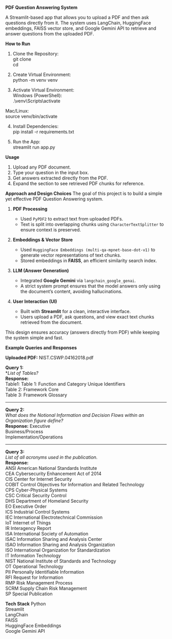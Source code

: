**PDF Question Answering System**

A Streamlit-based app that allows you to upload a PDF and then ask questions directly from it.
The system uses LangChain, HuggingFace embeddings, FAISS vector store, and Google Gemini API to retrieve and answer questions from the uploaded PDF.

**How to Run**
1. Clone the Repository:<br/>
git clone <your-repo-link><br/>
cd <your-repo-folder><br/>

2. Create Virtual Environment:<br/>
python -m venv venv<br/>

3. Activate Virtual Environment:<br/>
Windows (PowerShell):<br/>
.\venv\Scripts\activate<br/>

Mac/Linux:<br/>
source venv/bin/activate<br/>

4. Install Dependencies:<br/>
pip install -r requirements.txt<br/>

5. Run the App:<br/>
streamlit run app.py<br/>

**Usage**
1. Upload any PDF document.
2. Type your question in the input box.
3. Get answers extracted directly from the PDF.
4. Expand the section to see retrieved PDF chunks for reference.


**Approach and Design Choices**
The goal of this project is to build a simple yet effective PDF Question Answering system.

1. **PDF Processing**  
   - Used `PyPDF2` to extract text from uploaded PDFs.  
   - Text is split into overlapping chunks using `CharacterTextSplitter` to ensure context is preserved.

2. **Embeddings & Vector Store**  
   - Used `HuggingFace Embeddings (multi-qa-mpnet-base-dot-v1)` to generate vector representations of text chunks.  
   - Stored embeddings in **FAISS**, an efficient similarity search index.

3. **LLM (Answer Generation)**  
   - Integrated **Google Gemini** via `langchain_google_genai`.  
   - A strict system prompt ensures that the model answers only using the document’s content, avoiding hallucinations.

4. **User Interaction (UI)**  
   - Built with **Streamlit** for a clean, interactive interface.  
   - Users upload a PDF, ask questions, and view exact text chunks retrieved from the document.  

This design ensures accuracy (answers directly from PDF) while keeping the system simple and fast.


**Example Queries and Responses**

**Uploaded PDF:** NIST.CSWP.04162018.pdf

**Query 1:**  
**List of Tables?*  
**Response:**  
Table1: Table 1: Function and Category Unique Identifiers<br/>
Table 2: Framework Core<br/>
Table 3: Framework Glossary<br/>

---

**Query 2:**  
*What does the Notional Information and Decision Flows within an Organization figure define?*  
**Response:**
Executive<br/>
Business/Process<br/>
Implementation/Operations<br/>

---

**Query 3:**  
*List of all acronyms used in the publication.*  
**Response:**  
ANSI        American National Standards Institute<br/>
CEA         Cybersecurity Enhancement Act of 2014<br/>
CIS         Center for Internet Security<br/>
COBIT       Control Objectives for Information and Related Technology<br/> 
CPS         Cyber-Physical Systems<br/>
CSC         Critical Security Control<br/>
DHS         Department of Homeland Security<br/> 
EO          Executive Order<br/>
ICS         Industrial Control Systems<br/> 
IEC         International Electrotechnical Commission<br/>
IoT         Internet of Things<br/>
IR          Interagency Report<br/>
ISA         International Society of Automation<br/>
ISAC        Information Sharing and Analysis Center<br/>
ISAO        Information Sharing and Analysis Organization<br/> 
ISO         International Organization for Standardization<br/>
IT          Information Technology<br/>
NIST        National Institute of Standards and Technology<br/> 
OT          Operational Technology<br/>
PII         Personally Identifiable Information<br/> 
RFI         Request for Information<br/>
RMP         Risk Management Process<br/>
SCRM        Supply Chain Risk Management<br/> 
SP          Special Publication<br/>
 
 
 **Tech Stack**
Python<br/>
Streamlit<br/>
LangChain<br/>
FAISS<br/>
HuggingFace Embeddings<br/>
Google Gemini API<br/>
 
 
 
 
 

 
 
 
 
 
 
 
 
 
 
 
 
